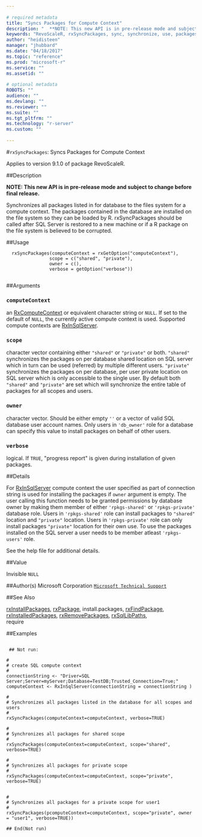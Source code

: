 ```yaml
--- 
 
# required metadata 
title: "Syncs Packages for Compute Context" 
description: "  **NOTE: This new API is in pre-release mode and subject to change before final release.**  Synchronizes all packages listed in for database to the files system for a compute context. The packages contained in the database are installed on the file system so they can be loaded by R. rxSyncPackages should be called after SQL Server is restored to a new machine or if a R package on the file system is believed to be corrupted.  " 
keywords: "RevoScaleR, rxSyncPackages, sync, synchronize, use, packages, sql" 
author: "heidisteen" 
manager: "jhubbard" 
ms.date: "04/18/2017" 
ms.topic: "reference" 
ms.prod: "microsoft-r" 
ms.service: "" 
ms.assetid: "" 
 
# optional metadata 
ROBOTS: "" 
audience: "" 
ms.devlang: "" 
ms.reviewer: "" 
ms.suite: "" 
ms.tgt_pltfrm: "" 
ms.technology: "r-server" 
ms.custom: "" 
 
--- 
```

 
 
 #`rxSyncPackages`: Syncs Packages for Compute Context

 Applies to version 9.1.0 of package RevoScaleR.
 
 ##Description
 

**NOTE: This new API is in pre-release mode and subject to change before final release.**

Synchronizes all packages listed in for database to the files system for a compute context. The packages contained in the database are installed on the file system so they can be loaded by R. rxSyncPackages should be called after SQL Server is restored to a new machine or if a R package on the file system is believed to be corrupted.

 
 
 ##Usage

```   
  rxSyncPackages(computeContext = rxGetOption("computeContext"), 
                scope = c("shared", "private"),
                owner = c(),
                verbose = getOption("verbose"))
 
```
 
 ##Arguments

   
    
 ### `computeContext`
 an [RxComputeContext](../../r-reference/revoscaler/rxcomputecontext.md) or equivalent character string or `NULL`.   If set to the default of `NULL`, the currently active compute context is used. Supported compute contexts are [RxInSqlServer](../../r-reference/revoscaler/rxinsqlserver.md). 
  
  
    
 ### `scope`
 character vector containing either `"shared"` or `"private"` or both. `"shared"` synchronizes the packages on per database shared location on SQL server which in turn can be used (referred) by multiple different users. `"private"` synchronizes the packages on per database, per user private location on SQL server which is only accessible to the single user. By default both `"shared"` and `"private"` are set which will synchronize  the entire table of packages for all scopes and users. 
  
  
    
 ### `owner`
 character vector. Should be either empty `''` or a vector of valid SQL database user account names. Only users in `'db_owner'` role for a database can specify this value to install packages on  behalf of other users.  
  
  
    
 ### `verbose`
 logical. If `TRUE`, "progress report" is given during installation of given packages. 
  
 
 
 ##Details
 
For [RxInSqlServer](../../r-reference/revoscaler/rxinsqlserver.md) compute context the user specified as part of connection string is used for installing the packages if `owner` argument is empty. The user calling this function needs to be granted permissions by database owner by making them member of either `'rpkgs-shared'` or `'rpkgs-private'` database role. Users in `'rpkgs-shared'` role can install packages to `"shared"` location and `"private"` location. Users in `'rpkgs-private'` role can only install packages `"private"` location for their own use. To use the packages installed on the SQL server a user needs to be member atleast `'rpkgs-users'` role.

See the help file for additional details.
 
 
 
 ##Value
 
Invisible `NULL`
 
 
 ##Author(s)
 Microsoft Corporation [`Microsoft Technical Support`](https://go.microsoft.com/fwlink/?LinkID=698556&clcid=0x409)
 
 
 ##See Also
 
[rxInstallPackages](../../r-reference/revoscaler/rxinstallpackages.md),
[rxPackage](rxPackage.md),
install.packages,
[rxFindPackage](../../r-reference/revoscaler/rxfindpackage.md),
[rxInstalledPackages](../../r-reference/revoscaler/rxinstalledpackages.md),
[rxRemovePackages](rxRemovePackages.md),
[rxSqlLibPaths](rxSqlLibPaths.md),   
require
   
 ##Examples

 ```
   
  ## Not run:
 
#
# create SQL compute context
#
connectionString <- "Driver=SQL Server;Server=myServer;Database=TestDB;Trusted_Connection=True;"
computeContext <- RxInSqlServer(connectionString = connectionString )

#
# Synchronizes all packages listed in the database for all scopes and users
#
rxSyncPackages(computeContext=computeContext, verbose=TRUE)

#
# Synchronizes all packages for shared scope
#
rxSyncPackages(computeContext=computeContext, scope="shared", verbose=TRUE)

#
# Synchronizes all packages for private scope
#
rxSyncPackages(computeContext=computeContext, scope="private", verbose=TRUE)


#
# Synchronizes all packages for a private scope for user1
#
rxSyncPackages(pcomputeContext=computeContext, scope="private", owner = "user1", verbose=TRUE))

 ## End(Not run) 
  
 
```
     
 
 
 
 
 
 
